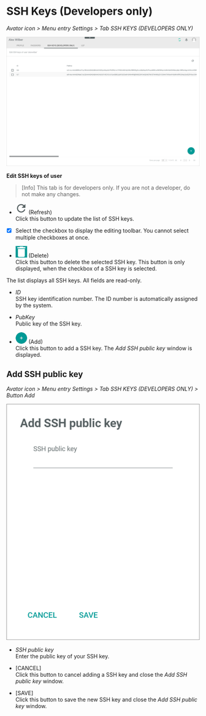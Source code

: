 # SSH Keys (Developers only)

*Avator icon > Menu entry Settings > Tab SSH KEYS (DEVELOPERS ONLY)*

![SSH keys](../../Assets/Screenshots/Core1Platform/ProfileSettings/SSHKeys/SSHKeys.png "[SSH keys]")

**Edit SSH keys of user**

> [Info] This tab is for developers only. If you are not a developer, do not make any changes.


- ![Refresh](../../Assets/Icons/Refresh01.png "[Refresh]") (Refresh)   
  Click this button to update the list of SSH keys.

- [x]     
  Select the checkbox to display the editing toolbar. You cannot select multiple checkboxes at once.

- ![Delete](../../Assets/Icons/Trash03.png "[Delete]") (Delete)      
  Click this button to delete the selected SSH key. This button is only displayed, when the checkbox of a SSH key is selected.       

The list displays all SSH keys. All fields are read-only.

- *ID*   
  SSH key identification number. The ID number is automatically assigned by the system.

- *PubKey*   
  Public key of the SSH key.


- ![Add](../../Assets/Icons/Plus01.png "[Add]") (Add)      
  Click this button to add a SSH key. The *Add SSH public key* window is displayed.   


## Add SSH public key

*Avator icon > Menu entry Settings > Tab SSH KEYS (DEVELOPERS ONLY) > Button Add*

![Add SSH public key](../../Assets/Screenshots/Core1Platform/ProfileSettings/SSHKeys/AddSSHPublicKey.png "[Add SSH public key]")

- *SSH public key*   
  Enter the public key of your SSH key.

- [CANCEL]   
  Click this button to cancel adding a SSH key and close the *Add SSH public key* window.

- [SAVE]   
  Click this button to save the new SSH key and close the *Add SSH public key* window.
